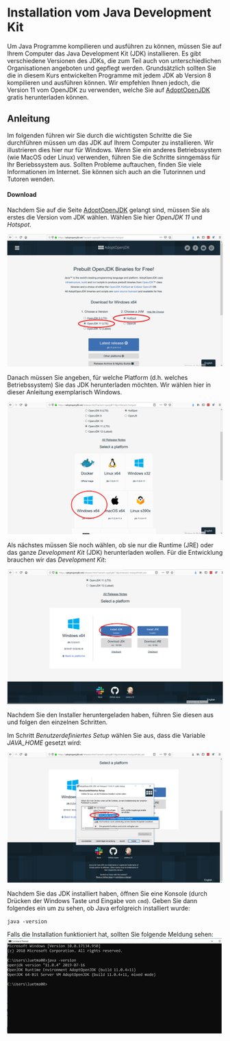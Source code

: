 # Installation vom Java Development Kit

Um Java Programme kompilieren und ausführen zu können, müssen Sie auf Ihrem Computer das Java Development Kit (JDK) installieren. 
Es gibt verschiedene Versionen des JDKs, die zum Teil auch von unterschiedlichen Organisationen angeboten und gepflegt werden.
Grundsätzlich sollten Sie die in diesem Kurs entwickelten Programme mit jedem JDK ab Version 8 kompilieren und ausführen können. 
Wir empfehlen Ihnen jedoch, die Version 11 vom OpenJDK zu verwenden, welche Sie auf [AdoptOpenJDK](https://adoptopenjdk.net) gratis
herunterladen können. 

## Anleitung

Im folgenden führen wir Sie durch die wichtigsten Schritte die Sie durchführen müssen um das JDK auf Ihrem Computer zu installieren. Wir illustrieren dies hier nur für Windows. Wenn Sie ein anderes Betriebssystem (wie MacOS oder Linux) verwenden, führen Sie die Schritte sinngemäss für Ihr Beriebssystem aus. Sollten Probleme auftauchen, finden Sie viele Informationen im Internet. Sie können sich auch an die Tutorinnen und Tutoren wenden. 

#### Download

Nachdem Sie auf die Seite [AdoptOpenJDK](https://adoptopenjdk.net) gelangt sind, müssen Sie als erstes die Version vom JDK wählen. Wählen Sie hier *OpenJDK 11* und *Hotspot*. 

![jdk-version](./images-jdk/choosejdk.png)

Danach müssen Sie angeben, für welche Platform (d.h. welches Betriebssystem) Sie das JDK herunterladen möchten. Wir wählen hier in dieser Anleitung exemplarisch Windows.

![jdk-platform](./images-jdk/choosejdk-platform.png)

Als nächstes müssen Sie noch wählen, ob sie nur die Runtime (JRE) oder das ganze *Development Kit* (JDK) herunterladen wollen. Für die Entwicklung brauchen wir das *Development Kit*:

![jdk-jdk](./images-jdk/choosejdk-jdk.png)

Nachdem Sie den Installer heruntergeladen haben, führen Sie diesen aus und folgen den einzelnen Schritten. 

Im Schritt *Benutzerdefiniertes Setup* wählen Sie aus, dass die Variable *JAVA_HOME* gesetzt wird:

![jdk-installer](./images-jdk/jdk-installer.png)

Nachdem Sie das JDK installiert haben, öffnen Sie eine Konsole (durch Drücken der Windows Taste und Eingabe von ```cmd```). Geben Sie dann folgendes ein um zu sehen, ob Java erfolgreich installiert wurde:

```
java -version
```

Falls die Installation funktioniert hat, sollten Sie folgende Meldung sehen:
![java-version](./images-jdk/java-version.png)